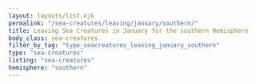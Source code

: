 ```yaml
---
layout: layouts/list.njk
permalink: "/sea-creatures/leaving/january/southern/"
title: Leaving Sea Creatures in January for the southern Hemisphere
body_class: sea-creatures
filter_by_tag: "type_seacreatures_leaving_january_southern"
type: "sea-creatures"
listing: "sea-creatures"
hemisphere: "southern"
---
```

